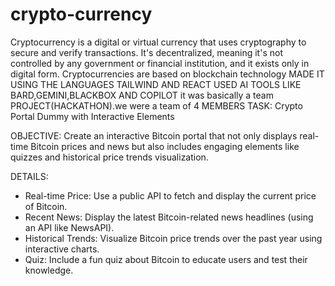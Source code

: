 # crypto-currency
Cryptocurrency is a digital or virtual currency that uses cryptography to secure and verify transactions. It's decentralized, meaning it's not controlled by any government or financial institution, and it exists only in digital form. Cryptocurrencies are based on blockchain technology
MADE IT USING THE LANGUAGES TAILWIND AND REACT USED AI TOOLS LIKE BARD,GEMINI,BLACKBOX AND COPILOT
it was basically a team PROJECT(HACKATHON).we were a team of 4 MEMBERS
TASK: Crypto Portal Dummy with Interactive Elements

OBJECTIVE:
Create an interactive Bitcoin portal that not only displays real-time Bitcoin prices and news but also includes engaging elements like quizzes and historical price trends visualization.

DETAILS:
- Real-time Price: Use a public API to fetch and display the current price of Bitcoin.
- Recent News: Display the latest Bitcoin-related news headlines (using an API like NewsAPI).
- Historical Trends: Visualize Bitcoin price trends over the past year using interactive charts.
- Quiz: Include a fun quiz about Bitcoin to educate users and test their knowledge.

